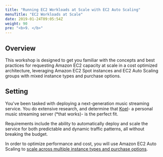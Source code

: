 ```yaml
---
title: "Running EC2 Workloads at Scale with EC2 Auto Scaling"
menuTitle: "EC2 Workloads at Scale"
date: 2019-01-24T09:05:54Z
weight: 90
pre: "<b>9. </b>"
---
```


## Overview 
This workshop is designed to get you familiar with the concepts and best practices for requesting Amazon EC2 capacity at scale in a cost optimized architecture, leveraging Amazon EC2 Spot instances and EC2 Auto Scaling groups with mixed instance types and purchase options.

## Setting
You've been tasked with deploying a next-generation music streaming service. You do extensive research, and determine that [Koel](https://koel.phanan.net/)- a personal music streaming server (*that works)- is the perfect fit.

Requirements include the ability to automatically deploy and scale the service for both predictable and dynamic traffic patterns, all without breaking the budget.

In order to optimize performance and cost, you will use Amazon EC2 Auto Scaling to [scale across multiple instance types and purchase options](https://aws.amazon.com/blogs/aws/new-ec2-auto-scaling-groups-with-multiple-instance-types-purchase-options/).

